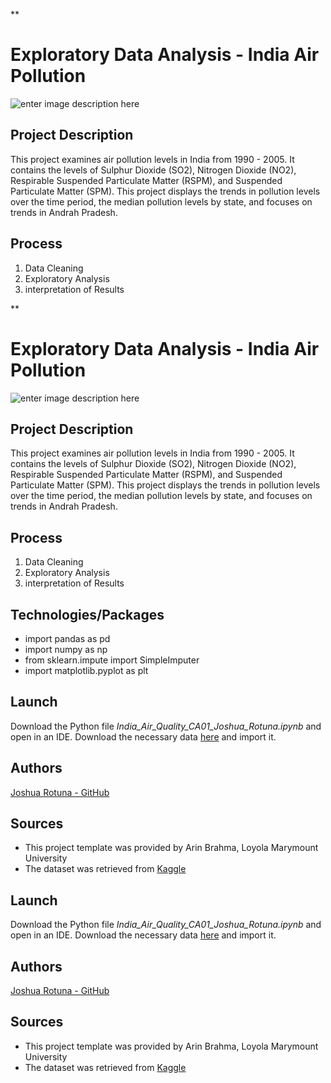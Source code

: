 **

# Exploratory Data Analysis - India Air Pollution

![enter image description here](https://www.google.com/url?sa=i&url=https://qz.com/india/1932643/delhis-air-quality-worst-in-the-world-after-diwali-2020/&psig=AOvVaw2oEkZfryxZ1IPPRc97-cdK&ust=1612127949942000&source=images&cd=vfe&ved=0CAIQjRxqFwoTCMiu9uLKxO4CFQAAAAAdAAAAABAT)

## Project Description

This project examines air pollution levels in India from 1990 - 2005.  It contains the levels of Sulphur Dioxide (SO2), Nitrogen Dioxide (NO2), Respirable Suspended Particulate Matter (RSPM), and Suspended Particulate Matter (SPM). This project displays the trends in pollution levels over the time period, the median pollution levels by state, and  focuses on trends in Andrah Pradesh.

## Process

1. Data Cleaning 
2. Exploratory Analysis 
3. interpretation of Results

**

# Exploratory Data Analysis - India Air Pollution

![enter image description here](https://www.google.com/url?sa=i&url=https://qz.com/india/1932643/delhis-air-quality-worst-in-the-world-after-diwali-2020/&psig=AOvVaw2oEkZfryxZ1IPPRc97-cdK&ust=1612127949942000&source=images&cd=vfe&ved=0CAIQjRxqFwoTCMiu9uLKxO4CFQAAAAAdAAAAABAT)

## Project Description

This project examines air pollution levels in India from 1990 - 2005.  It contains the levels of Sulphur Dioxide (SO2), Nitrogen Dioxide (NO2), Respirable Suspended Particulate Matter (RSPM), and Suspended Particulate Matter (SPM). This project displays the trends in pollution levels over the time period, the median pollution levels by state, and  focuses on trends in Andrah Pradesh.

## Process

1. Data Cleaning 
2. Exploratory Analysis 
3. interpretation of Results

## Technologies/Packages
* import pandas as pd
* import numpy as np
* from sklearn.impute import SimpleImputer
* import matplotlib.pyplot as plt

## Launch

Download the Python file *India_Air_Quality_CA01_Joshua_Rotuna.ipynb* and open in an IDE. Download the necessary data [here](https://www.kaggle.com/shrutibhargava94/india-air-quality-data) and import it.

## Authors
[Joshua Rotuna - GitHub](https://github.com/joshrotuna/lmuML)


## Sources
* This project template was provided by Arin Brahma, Loyola Marymount University
* The dataset was retrieved from [Kaggle](https://www.kaggle.com/shrutibhargava94/india-air-quality-data)


## Launch

Download the Python file *India_Air_Quality_CA01_Joshua_Rotuna.ipynb* and open in an IDE. Download the necessary data [here](https://www.kaggle.com/shrutibhargava94/india-air-quality-data) and import it.

## Authors
[Joshua Rotuna - GitHub](https://github.com/joshrotuna/lmuML)


## Sources
* This project template was provided by Arin Brahma, Loyola Marymount University
* The dataset was retrieved from [Kaggle](https://www.kaggle.com/shrutibhargava94/india-air-quality-data)

